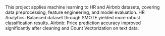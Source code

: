 This project applies machine learning to HR and Airbnb datasets, covering data preprocessing, feature engineering, and model evaluation.
HR Analytics: Balanced dataset through SMOTE yielded more robust classification results.
Airbnb: Price prediction accuracy improved significantly after cleaning and Count Vectorization on text data.

